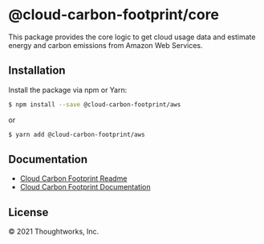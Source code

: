 # @cloud-carbon-footprint/core

This package provides the core logic to get cloud usage data and estimate energy and carbon emissions from Amazon Web Services.

## Installation

Install the package via npm or Yarn:

```sh
$ npm install --save @cloud-carbon-footprint/aws
```

or

```sh
$ yarn add @cloud-carbon-footprint/aws
```

## Documentation

- [Cloud Carbon Footprint Readme](https://github.com/cloud-carbon-footprint/cloud-carbon-footprint/blob/trunk/README.md)
- [Cloud Carbon Footprint Documentation](https://github.com/cloud-carbon-footprint/cloud-carbon-footprint/tree/trunk/microsite/docs/README.md)

## License

© 2021 Thoughtworks, Inc.
